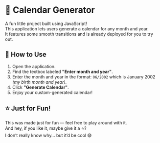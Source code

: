 # 📅 Calendar Generator

A fun little project built using JavaScript!  
This application lets users generate a calendar for any month and year.  
It features some smooth transitions and is already deployed for you to try out.

## 🚀 How to Use

1. Open the application.
2. Find the textbox labeled **"Enter month and year"**.
3. Enter the month and year in the format: `06/2002` which is January 2002 *(my birth month and year)*.
4. Click **"Generate Calendar"**.
5. Enjoy your custom-generated calendar!

## ⭐ Just for Fun!

This was made just for fun — feel free to play around with it.  
And hey, if you like it, maybe give it a ⭐?  
I don’t really know why... but it’d be cool 😄